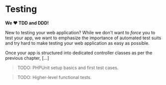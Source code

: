 # Testing

**We ❤️ TDD and DDD!**

New to testing your web application? While we don't want to *force* you to test
your app, we want to emphasize the importance of automated test suits and try hard
to make testing your web application as easy as possible.

Once your app is structured into dedicated controller classes as per the previous
chapter, […]

> TODO: PHPUnit setup basics and first test cases.

> TODO: Higher-level functional tests.
